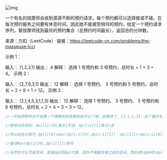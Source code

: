 ![img](file:///E:\record\837233415\Image\C2C\33A66A88BDBF0E363E02E5494204008A.png)

一个有名的按摩师会收到源源不断的预约请求，每个预约都可以选择接或不接。在每次预约服务之间要有休息时间，因此她不能接受相邻的预约。给定一个预约请求序列，替按摩师找到最优的预约集合（总预约时间最长），返回总的分钟数。

 来源：力扣（LeetCode）
链接：https://leetcode-cn.com/problems/the-masseuse-lcci

示例 1：

输入： [1,2,3,1]
输出： 4
解释： 选择 1 号预约和 3 号预约，总时长 = 1 + 3 = 4。
示例 2：

输入： [2,7,9,3,1]
输出： 12
解释： 选择 1 号预约、 3 号预约和 5 号预约，总时长 = 2 + 9 + 1 = 12。
示例 3：

输入： [2,1,4,5,3,1,1,3]
输出： 12
解释： 选择 1 号预约、 3 号预约、 5 号预约和 8 号预约，总时长 = 2 + 4 + 3 + 3 = 12。

```java
//一开始想那样岂不是算一下偶数和和奇数和就可以了嘛，结果错了，[3,1,1,3]，这个最优答案就是index=0,3；

//使用动态规划，dp/[i]/[0]表示i不选，dp/[i]/[1]表示i选

//所以动态方程为 dp[i][0]=max(dp[i−1][0],dp[i−1][1])  dp[i][1]=dp[i−1][0]+nums

//最后Max(dp[i][0],dp[i][1])即可

//当然也可以节省空间，直接dp0和dp1代替，因为不需要存储之前的空间，然后用tdp0和tdp1替换。
```

